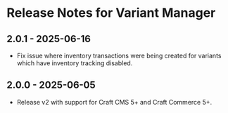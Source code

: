 # Release Notes for Variant Manager

## 2.0.1 - 2025-06-16

- Fix issue where inventory transactions were being created for variants which have inventory tracking disabled.

## 2.0.0 - 2025-06-05

- Release v2 with support for Craft CMS 5+ and Craft Commerce 5+.
